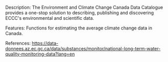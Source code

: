 Description:
The Environment and Climate Change Canada Data Catalogue provides a one-stop solution to describing, publishing and discovering ECCC's environmental and scientific data.

Features:
Functions for estimating the average climate change data in Canada. 

References: https://data-donnees.az.ec.gc.ca/data/substances/monitor/national-long-term-water-quality-monitoring-data?lang=en

